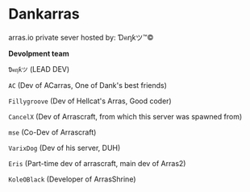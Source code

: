 # Dankarras
arras.io private sever hosted by: Ɗคᶇƙツ™©

**Devolpment team**

`Ɗคᶇƙツ` (LEAD DEV)

`AC` (Dev of ACarras, One of Dank's best friends)

`Fillygroove` (Dev of Hellcat's Arras, Good coder)

`CancelX` (Dev of Arrascraft, from which this server was spawned from)

`mse` (Co-Dev of Arrascraft)

`VarixDog` (Dev of his server, DUH)

`Eris` (Part-time dev of arrascraft, main dev of Arras2)

`KoleOBlack` (Developer of ArrasShrine)
